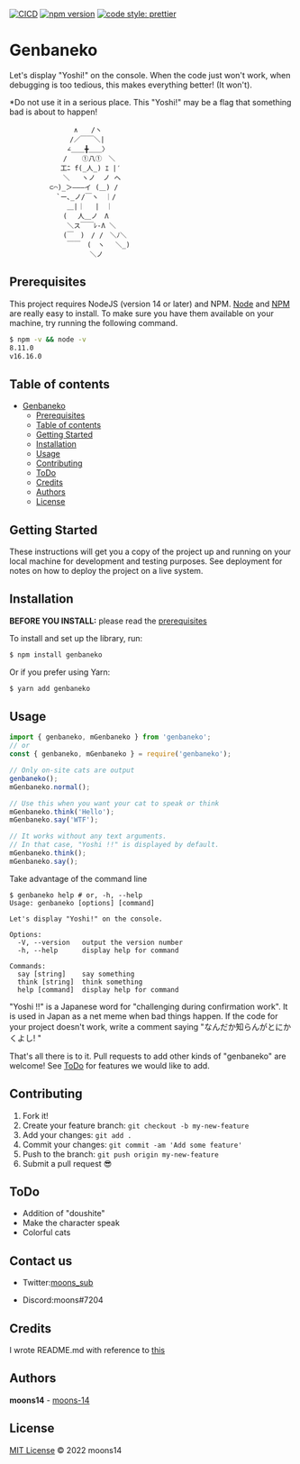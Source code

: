 [![CICD](https://github.com/moons-14/genbaneko/actions/workflows/release.yml/badge.svg?branch=master)](https://github.com/moons-14/genbaneko/actions/workflows/release.yml)
[![npm version](https://badge.fury.io/js/genbaneko.svg)](https://badge.fury.io/js/genbaneko)
[![code style: prettier](https://img.shields.io/badge/code_style-prettier-ff69b4.svg?style=flat-square)](https://github.com/prettier/prettier)

# Genbaneko

Let's display "Yoshi!" on the console.
When the code just won't work, when debugging is too tedious, this makes everything better! (It won't).

\*Do not use it in a serious place.
This "Yoshi!" may be a flag that something bad is about to happen!

```
　　　　　　　　　 ∧　　/ヽ
　　　　　　　　　/／￣￣＼|
　　　　　　　　 ∠＿＿╋＿＿〉
　　　　　　　　/　  ①八①　＼
　　　　　　　 工ﾆ f(_人_) ｴ |′
　　　　　　　　＼   ヽノ  ノ ヘ
　　　　　　⊂⌒)_＞―――イ (＿) /
　　　　　　　`ー､_ノ/￣ヽ　｜/
　　　　　　　　 ＿|｜　 |　｜
　　　　　　　　(　 人＿ノ　Λ
　　　　　　　　 ＼ス￣￣ﾚ-Λ ＼
　　　　　　　　(￣　)　/ /　＼ﾉ＼
　　　　　　　　 ￣￣　(　ヽ　 ＼_)
　　　　　　　　　　　　＼ノ
```

## Prerequisites

This project requires NodeJS (version 14 or later) and NPM.
[Node](http://nodejs.org/) and [NPM](https://npmjs.org/) are really easy to install.
To make sure you have them available on your machine,
try running the following command.

```sh
$ npm -v && node -v
8.11.0
v16.16.0
```

## Table of contents

- [Genbaneko](#Genbaneko)
  - [Prerequisites](#prerequisites)
  - [Table of contents](#table-of-contents)
  - [Getting Started](#getting-started)
  - [Installation](#installation)
  - [Usage](#usage)
  - [Contributing](#contributing)
  - [ToDo](#ToDo)
  - [Credits](#credits)
  - [Authors](#authors)
  - [License](#license)

## Getting Started

These instructions will get you a copy of the project up and running on your local machine for development and testing purposes. See deployment for notes on how to deploy the project on a live system.

## Installation

**BEFORE YOU INSTALL:** please read the [prerequisites](#prerequisites)

To install and set up the library, run:

```sh
$ npm install genbaneko
```

Or if you prefer using Yarn:

```sh
$ yarn add genbaneko
```

## Usage

```javascript
import { genbaneko, mGenbaneko } from 'genbaneko';
// or
const { genbaneko, mGenbaneko } = require('genbaneko');

// Only on-site cats are output
genbaneko();
mGenbaneko.normal();

// Use this when you want your cat to speak or think
mGenbaneko.think('Hello');
mGenbaneko.say('WTF');

// It works without any text arguments.
// In that case, "Yoshi !!" is displayed by default.
mGenbaneko.think();
mGenbaneko.say();
```

Take advantage of the command line
```
$ genbaneko help # or, -h, --help
Usage: genbaneko [options] [command]

Let's display "Yoshi!" on the console.

Options:
  -V, --version   output the version number
  -h, --help      display help for command

Commands:
  say [string]    say something
  think [string]  think something
  help [command]  display help for command

```

"Yoshi !!" is a Japanese word for "challenging during confirmation work".
It is used in Japan as a net meme when bad things happen.
If the code for your project doesn't work, write a comment saying "なんだか知らんがとにかくよし! "

That's all there is to it.
Pull requests to add other kinds of "genbaneko" are welcome!
See [ToDo](#ToDo) for features we would like to add.

## Contributing

1.  Fork it!
2.  Create your feature branch: `git checkout -b my-new-feature`
3.  Add your changes: `git add .`
4.  Commit your changes: `git commit -am 'Add some feature'`
5.  Push to the branch: `git push origin my-new-feature`
6.  Submit a pull request :sunglasses:

## ToDo

- Addition of "doushite"
- Make the character speak
- Colorful cats

## Contact us

- Twitter:[moons_sub](https://twitter.com/moons_sub)

- Discord:moons#7204

## Credits

I wrote README.md with reference to [this](https://gist.github.com/andreasonny83/7670f4b39fe237d52636df3dec49cf3a#building-a-distribution-version)

## Authors

**moons14** - [moons-14](https://github.com/moons-14)

## License

[MIT License](https://andreasonny.mit-license.org/2022) © 2022 moons14
